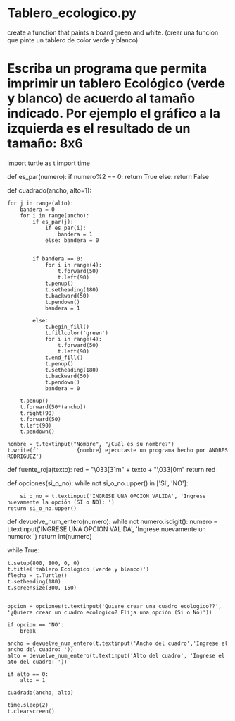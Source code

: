 # Tablero_ecologico.py
create a function that paints a board green and white. (crear una funcion que pinte un tablero de color verde y blanco)
# Escriba un programa que permita imprimir un tablero Ecológico (verde y blanco) de acuerdo al tamaño indicado. Por ejemplo el gráfico a la izquierda es el resultado de un tamaño: 8x6



import turtle as t
import time

def es_par(numero):
    if numero%2 == 0:
        return True
    else: return False



def cuadrado(ancho, alto=1):
    
    for j in range(alto):
        bandera = 0
        for i in range(ancho):
            if es_par(j):
                if es_par(i):
                    bandera = 1
                else: bandera = 0
            

            if bandera == 0:
                for i in range(4):
                    t.forward(50)
                    t.left(90)
                t.penup()
                t.setheading(180)
                t.backward(50)
                t.pendown()
                bandera = 1
                
            else:
                t.begin_fill()
                t.fillcolor('green')
                for i in range(4):
                    t.forward(50)
                    t.left(90)
                t.end_fill()
                t.penup()
                t.setheading(180)
                t.backward(50)
                t.pendown()
                bandera = 0

        t.penup()
        t.forward(50*(ancho))
        t.right(90)
        t.forward(50)
        t.left(90)
        t.pendown()
    
    nombre = t.textinput("Nombre", "¿Cuál es su nombre?")
    t.write(f'            {nombre} ejecutaste un programa hecho por ANDRES RODRIGUEZ')
    

def fuente_roja(texto):
    red = "\033[31m" + texto + "\033[0m"
    return red

def opciones(si_o_no):
    while not si_o_no.upper() in ['SI', 'NO']:
        
        si_o_no = t.textinput('INGRESE UNA OPCION VALIDA', 'Ingrese nuevamente la opción (SI o NO): ')
    return si_o_no.upper()

def devuelve_num_entero(numero):
    while not numero.isdigit():
        numero = t.textinput('INGRESE UNA OPCION VALIDA', 'Ingrese nuevamente un numero: ')
    return int(numero)


while True:
    
    t.setup(800, 800, 0, 0)
    t.title('tablero Ecológico (verde y blanco)')
    flecha = t.Turtle()
    t.setheading(180)
    t.screensize(300, 150)

    
    opcion = opciones(t.textinput('Quiere crear una cuadro ecologico??', '¿Quiere crear un cuadro ecologico? Elija una opción (Si o No)'))

    if opcion == 'NO':
        break

    ancho = devuelve_num_entero(t.textinput('Ancho del cuadro','Ingrese el ancho del cuadro: '))
    alto = devuelve_num_entero(t.textinput('Alto del cuadro', 'Ingrese el ato del cuadro: '))

    if alto == 0:
        alto = 1

    cuadrado(ancho, alto)
    
    time.sleep(2)
    t.clearscreen()
      
